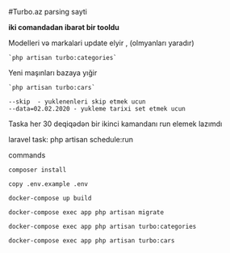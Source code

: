 #Turbo.az parsing sayti

**iki comandadan ibarət bir tooldu** 

Modelleri və markalari update elyir , (olmyanları yaradır)

    `php artisan turbo:categories`
   



Yeni maşınları  bazaya yığir

    `php artisan turbo:cars`
   
   `--skip  - yuklenenleri skip etmek ucun`  
   `--data=02.02.2020 - yukleme tarixi set etmek ucun`  

Taska her 30 deqiqədən bir  ikinci kamandanı run elemek lazımdı



laravel task:
php artisan  schedule:run




commands

`composer install`

`copy .env.example .env`

`docker-compose up build`

`docker-compose exec app php artisan migrate`

`docker-compose exec app php artisan turbo:categories`

`docker-compose exec app php artisan turbo:cars `

